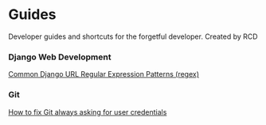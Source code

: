 Guides
======
Developer guides and shortcuts for the forgetful developer. Created by RCD

### Django Web Development

[Common Django URL Regular Expression Patterns (regex)](./django/common_url_regex.md)

### Git
[How to fix Git always asking for user credentials](./git/fix-git-always-asking-for-user-credentials.md)